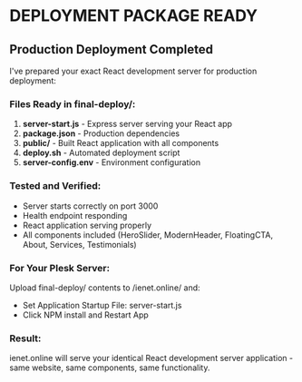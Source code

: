 # DEPLOYMENT PACKAGE READY

## Production Deployment Completed

I've prepared your exact React development server for production deployment:

### Files Ready in final-deploy/:
1. **server-start.js** - Express server serving your React app
2. **package.json** - Production dependencies
3. **public/** - Built React application with all components
4. **deploy.sh** - Automated deployment script
5. **server-config.env** - Environment configuration

### Tested and Verified:
- Server starts correctly on port 3000
- Health endpoint responding
- React application serving properly
- All components included (HeroSlider, ModernHeader, FloatingCTA, About, Services, Testimonials)

### For Your Plesk Server:
Upload final-deploy/ contents to /ienet.online/ and:
- Set Application Startup File: server-start.js
- Click NPM install and Restart App

### Result:
ienet.online will serve your identical React development server application - same website, same components, same functionality.